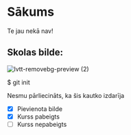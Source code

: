 # <h1> Sākums
 Te jau nekā nav!
 
 
 
## Skolas bilde:


![lvtt-removebg-preview (2)](https://user-images.githubusercontent.com/128358182/227447262-e147de57-7b73-4d6e-89c0-ebb66cae59b5.png)

$ git init


 Nesmu pārliecināts, ka šis kautko izdarīja

 - [x] Pievienota bilde
 - [x] Kurss pabeigts
 - [ ] Kurss nepabeigts
